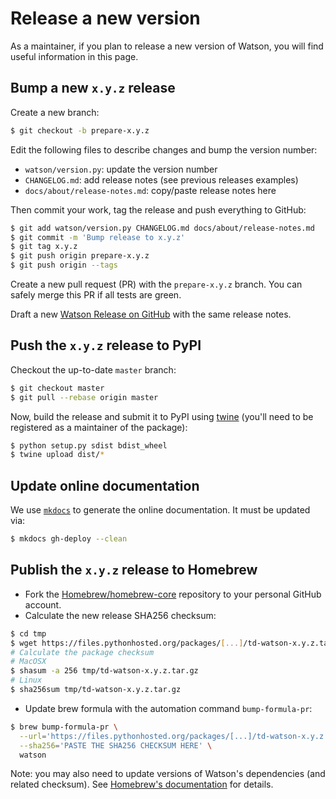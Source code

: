 # Release a new version

As a maintainer, if you plan to release a new version of Watson, you will find
useful information in this page.

## Bump a new `x.y.z` release

Create a new branch:

```bash
$ git checkout -b prepare-x.y.z
```

Edit the following files to describe changes and bump the version number:

* `watson/version.py`: update the version number
* `CHANGELOG.md`: add release notes (see previous releases examples)
* `docs/about/release-notes.md`: copy/paste release notes here

Then commit your work, tag the release and push everything to GitHub:

```bash
$ git add watson/version.py CHANGELOG.md docs/about/release-notes.md
$ git commit -m 'Bump release to x.y.z'
$ git tag x.y.z
$ git push origin prepare-x.y.z
$ git push origin --tags
```

Create a new pull request (PR) with the `prepare-x.y.z` branch. You can safely
merge this PR if all tests are green.

Draft a new [Watson Release on
GitHub](https://github.com/TailorDev/Watson/releases) with the same release
notes.

## Push the `x.y.z` release to PyPI

Checkout the up-to-date `master` branch:

```bash
$ git checkout master
$ git pull --rebase origin master
```

Now, build the release and submit it to PyPI using
[twine](https://github.com/pypa/twine) (you'll need to be registered as a
maintainer of the package):

```bash
$ python setup.py sdist bdist_wheel
$ twine upload dist/*
```

## Update online documentation

We use [`mkdocs`](http://www.mkdocs.org) to generate the online documentation.
It must be updated via:

```bash
$ mkdocs gh-deploy --clean
```

## Publish the `x.y.z` release to Homebrew

* Fork the [Homebrew/homebrew-core](https://github.com/Homebrew/homebrew-core)
  repository to your personal GitHub account.
* Calculate the new release SHA256 checksum:

```bash
$ cd tmp
$ wget https://files.pythonhosted.org/packages/[...]/td-watson-x.y.z.tar.gz
# Calculate the package checksum
# MacOSX
$ shasum -a 256 tmp/td-watson-x.y.z.tar.gz
# Linux
$ sha256sum tmp/td-watson-x.y.z.tar.gz
```

* Update brew formula with the automation command `bump-formula-pr`:

```bash
$ brew bump-formula-pr \
  --url='https://files.pythonhosted.org/packages/[...]/td-watson-x.y.z.tar.gz' \
  --sha256='PASTE THE SHA256 CHECKSUM HERE' \
  watson
```

Note: you may also need to update versions of Watson's dependencies (and related
checksum). See [Homebrew's
documentation](https://docs.brew.sh/How-To-Open-a-Homebrew-Pull-Request.html)
for details.
